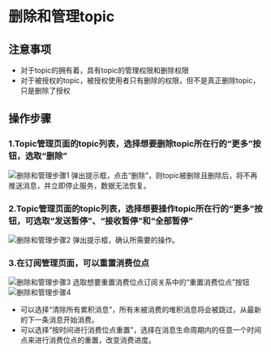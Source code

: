 # 删除和管理topic

## 注意事项
- 对于topic的拥有着，具有topic的管理权限和删除权限
- 对于被授权的topic，被授权使用者只有删除的权限，但不是真正删除topic，只是删除了授权

## 操作步骤
### 1.Topic管理页面的topic列表，选择想要删除topic所在行的“更多”按钮，选取“删除”
![删除和管理步骤1](https://github.com/jdcloudcom/cn/blob/edit/image/Internet-Middleware/Message-Queue/删除暂停-01.png)
弹出提示框，点击“删除”，则topic被删除且删除后，将不再推送消息，并立即停止服务，数据无法恢复。  
### 2.Topic管理页面的topic列表，选择想要操作topic所在行的“更多”按钮，可选取“发送暂停”、“接收暂停”和“全部暂停”
![删除和管理步骤2](https://github.com/jdcloudcom/cn/blob/edit/image/Internet-Middleware/Message-Queue/删除暂停-02.png)
弹出提示框，确认所需要的操作。
### 3.在订阅管理页面，可以重置消费位点
![删除和管理步骤3](https://github.com/jdcloudcom/cn/blob/edit/image/Internet-Middleware/Message-Queue/删除暂停-03.png)
选取想要重置消费位点订阅关系中的“重置消费位点”按钮
![删除和管理步骤4](https://github.com/jdcloudcom/cn/blob/edit/image/Internet-Middleware/Message-Queue/删除暂停-04.png)
- 可以选择“清除所有累积消息”，所有未被消费的堆积消息将会被跳过，从最新的下一条消息开始消费。
- 可以选择“按时间进行消费位点重置”，选择在消息生命周期内的任意一个时间点来进行消费位点的重置，改变消费进度。
